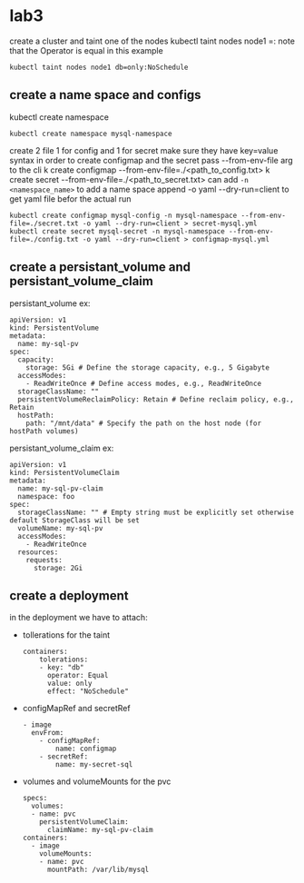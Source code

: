 # lab3 

create a cluster and taint one of the nodes 
kubectl taint nodes node1 <KEY>=<VALUE>:<EFFECT> 
note that the Operator is equal in this example
```
kubectl taint nodes node1 db=only:NoSchedule

```
## create a name space and configs 

kubectl create namespace <name> <args>

```
kubectl create namespace mysql-namespace
```
create 2 file 1 for config and 1 for secret 
make sure they have key=value syntax
in order to create configmap and the secret pass --from-env-file arg to the cli
k create configmap <name> --from-env-file=./<path_to_config.txt> <args>
k create secret <name> --from-env-file=./<path_to_secret.txt> <args>
can add ` -n <namespace_name> ` to add a name space 
append -o yaml --dry-run=client to get yaml file befor the actual run 
```
kubectl create configmap mysql-config -n mysql-namespace --from-env-file=./secret.txt -o yaml --dry-run=client > secret-mysql.yml
kubectl create secret mysql-secret -n mysql-namespace --from-env-file=./config.txt -o yaml --dry-run=client > configmap-mysql.yml
```
## create a persistant_volume and persistant_volume_claim
persistant_volume ex:
```
apiVersion: v1
kind: PersistentVolume
metadata:
  name: my-sql-pv
spec:
  capacity:
    storage: 5Gi # Define the storage capacity, e.g., 5 Gigabyte
  accessModes:
    - ReadWriteOnce # Define access modes, e.g., ReadWriteOnce
  storageClassName: ""    
  persistentVolumeReclaimPolicy: Retain # Define reclaim policy, e.g., Retain
  hostPath:
    path: "/mnt/data" # Specify the path on the host node (for hostPath volumes)
```
persistant_volume_claim ex:
```
apiVersion: v1
kind: PersistentVolumeClaim
metadata:
  name: my-sql-pv-claim
  namespace: foo
spec:
  storageClassName: "" # Empty string must be explicitly set otherwise default StorageClass will be set
  volumeName: my-sql-pv
  accessModes:
    - ReadWriteOnce
  resources:
    requests:
      storage: 2Gi
```
## create a deployment
in the deployment we have to attach:
 - tollerations for the taint
    ```
    containers:
        tolerations:
        - key: "db"
          operator: Equal
          value: only
          effect: "NoSchedule"
    ```
 - configMapRef and secretRef 
    ```
    - image
      envFrom:
        - configMapRef:
            name: configmap
        - secretRef:
            name: my-secret-sql
    ```
 - volumes and volumeMounts for the pvc
    ```
    specs:
      volumes:
      - name: pvc
        persistentVolumeClaim:
          claimName: my-sql-pv-claim
    containers:
      - image
        volumeMounts:
        - name: pvc
          mountPath: /var/lib/mysql
    ```

